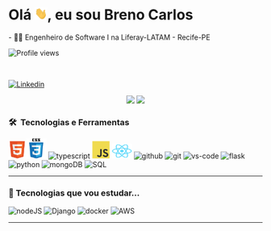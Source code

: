   <h1>Olá <img src="https://raw.githubusercontent.com/ABSphreak/ABSphreak/master/gifs/Hi.gif" width="25px" height="25px">, eu sou Breno Carlos</h1>

  <p>
  - 👨‍💻 Engenheiro de Software I na Liferay-LATAM - Recife-PE <p align="left"> <img src="https://komarev.com/ghpvc/?username=brenobcos&color=blue" alt="Profile views" /> </p>
  
  <br>

  [![Linkedin](https://img.shields.io/badge/LinkedIn-0077B5?style=for-the-badge&logo=linkedin&logoColor=white)](https://www.linkedin.com/in/devbrenocar/)

   <div align="center">
 
  <img height="200em" src="https://github-readme-stats.vercel.app/api?username=brenobcos&show_icons=true&theme=dark"/>
  <img height="200em" src="https://github-readme-stats.vercel.app/api/top-langs/?username=brenobcos&theme=dark"/>
  <br>
   </div>
   
### 🛠 &nbsp;Tecnologias e Ferramentas  

 <img src="https://raw.githubusercontent.com/devicons/devicon/master/icons/html5/html5-original.svg" alt="html5"  width="35" height="35"/><img src="https://raw.githubusercontent.com/devicons/devicon/master/icons/css3/css3-original-wordmark.svg" alt="css3" width="40" height="40"/> </a> <img src="https://cdn.jsdelivr.net/gh/devicons/devicon/icons/typescript/typescript-original.svg" alt="typescript" width="35" height="35"/> <img src="https://raw.githubusercontent.com/devicons/devicon/master/icons/javascript/javascript-original.svg" alt="javascript" width="35" height="35"/> </a><img alt="ReactJs" width="40" height="30" src="https://raw.githubusercontent.com/devicons/devicon/master/icons/react/react-original.svg"> </a> <img src="https://cdn.jsdelivr.net/gh/devicons/devicon/icons/github/github-original-wordmark.svg" alt="github" width="40" height="33"/> <img src="https://cdn.jsdelivr.net/gh/devicons/devicon/icons/git/git-plain.svg" alt="git" width="35" height="35"/> <img src="https://cdn.jsdelivr.net/gh/devicons/devicon/icons/vscode/vscode-original.svg" alt="vs-code" width="35" height="35"/> <img src="https://cdn.jsdelivr.net/gh/devicons/devicon/icons/flask/flask-original-wordmark.svg" alt="flask" width="45" height="45"/> </a> <img src="https://cdn.jsdelivr.net/gh/devicons/devicon/icons/python/python-original-wordmark.svg" alt="python"  width="40" height="40"/> <img src="https://cdn.jsdelivr.net/gh/devicons/devicon/icons/mongodb/mongodb-original-wordmark.svg" alt="mongoDB" width="40" height="40"/> <img src="https://cdn.jsdelivr.net/gh/devicons/devicon/icons/postgresql/postgresql-original-wordmark.svg" alt="SQL" width="45" height="45"/>
 
 ---

### 📘 Tecnologias que vou estudar...

 <div style= "display: inline_block">
<img src="https://cdn.jsdelivr.net/gh/devicons/devicon/icons/nodejs/nodejs-original-wordmark.svg" alt="nodeJS" width="45" height="45"/> </a><img alt="Django" width="45" height="45" src="https://cdn.jsdelivr.net/gh/devicons/devicon/icons/django/django-plain-wordmark.svg" </a> <img src="https://cdn.jsdelivr.net/gh/devicons/devicon/icons/docker/docker-original-wordmark.svg" alt="docker" width="45" height="45"/> <img src="https://cdn.jsdelivr.net/gh/devicons/devicon/icons/amazonwebservices/amazonwebservices-original-wordmark.svg" alt="AWS" width="55" height="55"/>
 </div>
 
---
